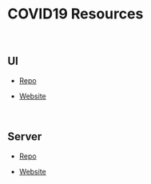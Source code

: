 # COVID19 Resources

<br />

## UI

* [Repo](https://github.com/No-det/covid19-resources/)

* [Website](https://resource-covid.web.app/)

<br />

## Server

* [Repo](https://github.com/No-det/covid19-resources-api/)

* [Website](https://resource-covid.web.app/)
